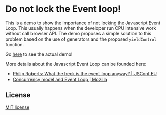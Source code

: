 Do not lock the Event loop!
===========================

This is a demo to show the importance of not locking the Javascript Event Loop. This usually happens when the developer run CPU intensive work without call browser API. The demo proposes a simple solution to this problem based on the use of generators and the proposed `yieldControl` function.

Go [here](https://lucarin91.github.io/yield-control/) to see the actual demo!

More details about the Javascript Event Loop can be founded here:
- [Philip Roberts: What the heck is the event loop anyway? | JSConf EU](https://www.youtube.com/watch?v=8aGhZQkoFbQ)
- [Concurrency model and Event Loop | Mozilla](https://developer.mozilla.org/en-US/docs/Web/JavaScript/EventLoop)


License
-------
[MIT license](LICENSE)
